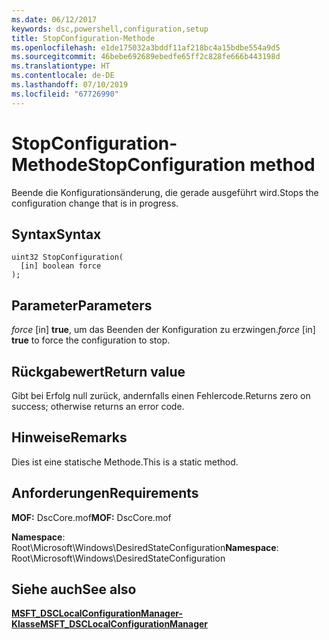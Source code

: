 ```yaml
---
ms.date: 06/12/2017
keywords: dsc,powershell,configuration,setup
title: StopConfiguration-Methode
ms.openlocfilehash: e1de175032a3bddf11af218bc4a15bdbe554a9d5
ms.sourcegitcommit: 46bebe692689ebedfe65ff2c828fe666b443198d
ms.translationtype: HT
ms.contentlocale: de-DE
ms.lasthandoff: 07/10/2019
ms.locfileid: "67726990"
---
```

# <a name="stopconfiguration-method"></a><span data-ttu-id="80065-103">StopConfiguration-Methode</span><span class="sxs-lookup"><span data-stu-id="80065-103">StopConfiguration method</span></span>

<span data-ttu-id="80065-104">Beende die Konfigurationsänderung, die gerade ausgeführt wird.</span><span class="sxs-lookup"><span data-stu-id="80065-104">Stops the configuration change that is in progress.</span></span>

## <a name="syntax"></a><span data-ttu-id="80065-105">Syntax</span><span class="sxs-lookup"><span data-stu-id="80065-105">Syntax</span></span>

```mof
uint32 StopConfiguration(
  [in] boolean force
);
```

## <a name="parameters"></a><span data-ttu-id="80065-106">Parameter</span><span class="sxs-lookup"><span data-stu-id="80065-106">Parameters</span></span>

<span data-ttu-id="80065-107">*force* \[in\] **true**, um das Beenden der Konfiguration zu erzwingen.</span><span class="sxs-lookup"><span data-stu-id="80065-107">*force* \[in\] **true** to force the configuration to stop.</span></span>

## <a name="return-value"></a><span data-ttu-id="80065-108">Rückgabewert</span><span class="sxs-lookup"><span data-stu-id="80065-108">Return value</span></span>

<span data-ttu-id="80065-109">Gibt bei Erfolg null zurück, andernfalls einen Fehlercode.</span><span class="sxs-lookup"><span data-stu-id="80065-109">Returns zero on success; otherwise returns an error code.</span></span>

## <a name="remarks"></a><span data-ttu-id="80065-110">Hinweise</span><span class="sxs-lookup"><span data-stu-id="80065-110">Remarks</span></span>

<span data-ttu-id="80065-111">Dies ist eine statische Methode.</span><span class="sxs-lookup"><span data-stu-id="80065-111">This is a static method.</span></span>

## <a name="requirements"></a><span data-ttu-id="80065-112">Anforderungen</span><span class="sxs-lookup"><span data-stu-id="80065-112">Requirements</span></span>

<span data-ttu-id="80065-113">**MOF:** DscCore.mof</span><span class="sxs-lookup"><span data-stu-id="80065-113">**MOF:** DscCore.mof</span></span>

<span data-ttu-id="80065-114">**Namespace**: Root\Microsoft\Windows\DesiredStateConfiguration</span><span class="sxs-lookup"><span data-stu-id="80065-114">**Namespace**: Root\Microsoft\Windows\DesiredStateConfiguration</span></span>

## <a name="see-also"></a><span data-ttu-id="80065-115">Siehe auch</span><span class="sxs-lookup"><span data-stu-id="80065-115">See also</span></span>

[<span data-ttu-id="80065-116">**MSFT_DSCLocalConfigurationManager-Klasse**</span><span class="sxs-lookup"><span data-stu-id="80065-116">**MSFT_DSCLocalConfigurationManager**</span></span>](msft-dsclocalconfigurationmanager.md)
